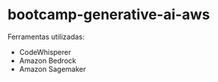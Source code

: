 # bootcamp-generative-ai-aws

Ferramentas utilizadas:

- CodeWhisperer
- Amazon Bedrock
- Amazon Sagemaker
